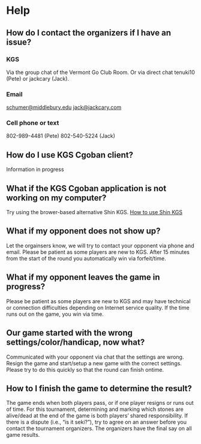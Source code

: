 # Help

## How do I contact the organizers if I have an issue?

### KGS
Via the group chat of the Vermont Go Club Room.
Or via direct chat tenuki10 (Pete) or jackcary (Jack).

### Email
schumer@middlebury.edu
jack@jackcary.com

### Cell phone or text
802-989-4481 (Pete)
802-540-5224 (Jack)

## How do I use KGS Cgoban client?
Information in progress

## What if the KGS Cgoban application is not working on my computer?
Try using the brower-based alternative Shin KGS.
[How to use Shin KGS]({{site.baseurl}}/shinkgs)

## What if my opponent does not show up?
Let the orgainsers know, we will try to contact your opponent via phone and email. Please be patient as some players are new to KGS. After 15 minutes from the start of the round you automatically win via forfeit/time.

## What if my opponent leaves the game in progress?
Please be patient as some players are new to KGS and may have technical or connection difficulties depending on Internet service quality.  If the time runs out on the game, you win via time.

## Our game started with the wrong settings/color/handicap, now what?
Communicated with your opponent via chat that the settings are wrong.  Resign the game and start/setup a new game with the correct settings.  Please try to do this quickly so that the round can finish ontime.

## How to I finish the game to determine the result?
The game ends when both players pass, or if one player resigns or runs out of time.  For this tournament, determining and marking which stones are alive/dead at the end of the game is both players’ shared responsibility. If there is a dispute (i.e., “is it seki?”), try to agree on an answer before you contact the tournament organizers. The organizers have the final say on all game results.





